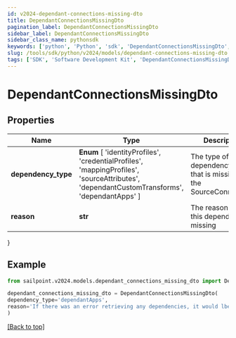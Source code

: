 ```yaml
---
id: v2024-dependant-connections-missing-dto
title: DependantConnectionsMissingDto
pagination_label: DependantConnectionsMissingDto
sidebar_label: DependantConnectionsMissingDto
sidebar_class_name: pythonsdk
keywords: ['python', 'Python', 'sdk', 'DependantConnectionsMissingDto', 'V2024DependantConnectionsMissingDto'] 
slug: /tools/sdk/python/v2024/models/dependant-connections-missing-dto
tags: ['SDK', 'Software Development Kit', 'DependantConnectionsMissingDto', 'V2024DependantConnectionsMissingDto']
---
```


# DependantConnectionsMissingDto


## Properties

Name | Type | Description | Notes
------------ | ------------- | ------------- | -------------
**dependency_type** |  **Enum** [  'identityProfiles',    'credentialProfiles',    'mappingProfiles',    'sourceAttributes',    'dependantCustomTransforms',    'dependantApps' ] | The type of dependency type that is missing in the SourceConnections | [optional] 
**reason** | **str** | The reason why this dependency is missing | [optional] 
}

## Example

```python
from sailpoint.v2024.models.dependant_connections_missing_dto import DependantConnectionsMissingDto

dependant_connections_missing_dto = DependantConnectionsMissingDto(
dependency_type='dependantApps',
reason='If there was an error retrieving any dependencies, it would lbe listed here'
)

```
[[Back to top]](#) 

